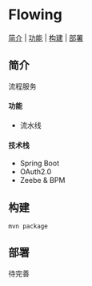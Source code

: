 # Flowing
[简介](#简介) | [功能](#功能) | [构建](#构建) | [部署](#部署)

## 简介
流程服务

#### 功能
* 流水线

#### 技术栈
* Spring Boot
* OAuth2.0
* Zeebe & BPM

## 构建
```shell
mvn package
```

## 部署
待完善
